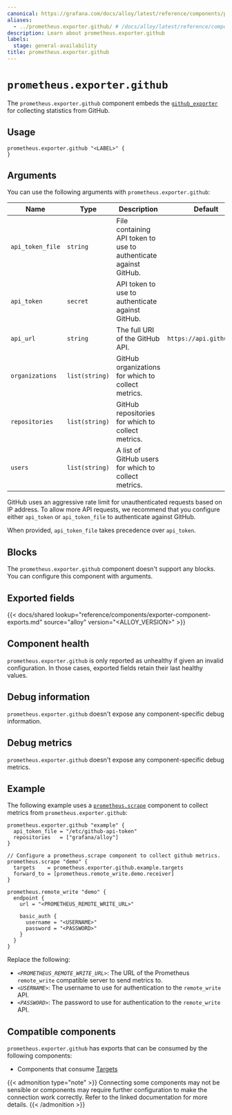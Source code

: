 ```yaml
---
canonical: https://grafana.com/docs/alloy/latest/reference/components/prometheus/prometheus.exporter.github/
aliases:
  - ../prometheus.exporter.github/ # /docs/alloy/latest/reference/components/prometheus.exporter.github/
description: Learn about prometheus.exporter.github
labels:
  stage: general-availability
title: prometheus.exporter.github
---
```


# `prometheus.exporter.github`

The `prometheus.exporter.github` component embeds the [`github_exporter`](https://github.com/githubexporter/github-exporter) for collecting statistics from GitHub.

## Usage

```alloy
prometheus.exporter.github "<LABEL>" {
}
```

## Arguments

You can use the following arguments with `prometheus.exporter.github`:

| Name             | Type           | Description                                                      | Default                  | Required |
| ---------------- | -------------- | ---------------------------------------------------------------- | ------------------------ | -------- |
| `api_token_file` | `string`       | File containing API token to use to authenticate against GitHub. |                          | no       |
| `api_token`      | `secret`       | API token to use to authenticate against GitHub.                 |                          | no       |
| `api_url`        | `string`       | The full URI of the GitHub API.                                  | `https://api.github.com` | no       |
| `organizations`  | `list(string)` | GitHub organizations for which to collect metrics.               |                          | no       |
| `repositories`   | `list(string)` | GitHub repositories for which to collect metrics.                |                          | no       |
| `users`          | `list(string)` | A list of GitHub users for which to collect metrics.             |                          | no       |

GitHub uses an aggressive rate limit for unauthenticated requests based on IP address.
To allow more API requests, we recommend that you configure either `api_token` or `api_token_file` to authenticate against GitHub.

When provided, `api_token_file` takes precedence over `api_token`.

## Blocks

The `prometheus.exporter.github` component doesn't support any blocks. You can configure this component with arguments.

## Exported fields

{{< docs/shared lookup="reference/components/exporter-component-exports.md" source="alloy" version="<ALLOY_VERSION>" >}}

## Component health

`prometheus.exporter.github` is only reported as unhealthy if given an invalid configuration.
In those cases, exported fields retain their last healthy values.

## Debug information

`prometheus.exporter.github` doesn't expose any component-specific debug information.

## Debug metrics

`prometheus.exporter.github` doesn't expose any component-specific debug metrics.

## Example

The following example uses a [`prometheus.scrape`][scrape] component to collect metrics from `prometheus.exporter.github`:

```alloy
prometheus.exporter.github "example" {
  api_token_file = "/etc/github-api-token"
  repositories   = ["grafana/alloy"]
}

// Configure a prometheus.scrape component to collect github metrics.
prometheus.scrape "demo" {
  targets    = prometheus.exporter.github.example.targets
  forward_to = [prometheus.remote_write.demo.receiver]
}

prometheus.remote_write "demo" {
  endpoint {
    url = "<PROMETHEUS_REMOTE_WRITE_URL>"

    basic_auth {
      username = "<USERNAME>"
      password = "<PASSWORD>"
    }
  }
}
```

Replace the following:

- _`<PROMETHEUS_REMOTE_WRITE_URL>`_: The URL of the Prometheus `remote_write` compatible server to send metrics to.
- _`<USERNAME>`_: The username to use for authentication to the `remote_write` API.
- _`<PASSWORD>`_: The password to use for authentication to the `remote_write` API.

[scrape]: ../prometheus.scrape/

<!-- START GENERATED COMPATIBLE COMPONENTS -->

## Compatible components

`prometheus.exporter.github` has exports that can be consumed by the following components:

- Components that consume [Targets](../../../compatibility/#targets-consumers)

{{< admonition type="note" >}}
Connecting some components may not be sensible or components may require further configuration to make the connection work correctly.
Refer to the linked documentation for more details.
{{< /admonition >}}

<!-- END GENERATED COMPATIBLE COMPONENTS -->
